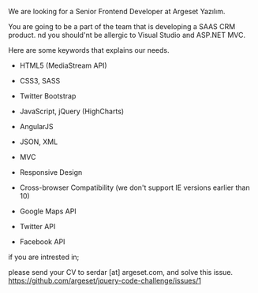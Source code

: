 We are looking for a Senior Frontend Developer at Argeset Yazılım.

You are going to be a part of the team that is developing a SAAS CRM product.
nd you should'nt be allergic to Visual Studio and ASP.NET MVC.

Here are some keywords that explains our needs.


* HTML5 (MediaStream API)
* CSS3, SASS
* Twitter Bootstrap
* JavaScript, jQuery (HighCharts)
* AngularJS
* JSON, XML

* MVC

* Responsive Design
* Cross-browser Compatibility
  (we don't support IE versions earlier than 10)

* Google Maps API
* Twitter API
* Facebook API

if you are intrested in;

please send your CV to serdar [at] argeset.com,
and solve this issue.
https://github.com/argeset/jquery-code-challenge/issues/1
